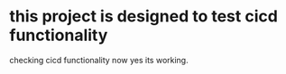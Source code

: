 # this project is designed to test cicd functionality #
checking cicd functionality now
yes its working.
